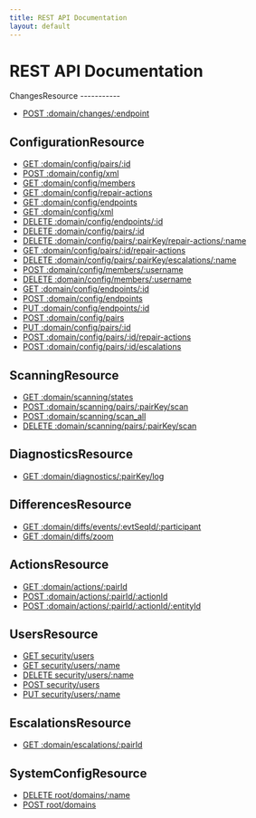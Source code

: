 ```yaml
---
title: REST API Documentation
layout: default
---
```


REST API Documentation
======================

<div id="collections" markdown="1">
ChangesResource
-----------

* [POST :domain/changes/:endpoint](p_domain/changes/post/p_endpoint)

ConfigurationResource
-----------

* [GET :domain/config/pairs/:id](p_domain/config/get/pairs/p_id)
* [POST :domain/config/xml](p_domain/config/post/xml)
* [GET :domain/config/members](p_domain/config/get/members)
* [GET :domain/config/repair-actions](p_domain/config/get/repair-actions)
* [GET :domain/config/endpoints](p_domain/config/get/endpoints)
* [GET :domain/config/xml](p_domain/config/get/xml)
* [DELETE :domain/config/endpoints/:id](p_domain/config/delete/endpoints/p_id)
* [DELETE :domain/config/pairs/:id](p_domain/config/delete/pairs/p_id)
* [DELETE :domain/config/pairs/:pairKey/repair-actions/:name](p_domain/config/delete/pairs/p_pairKey/repair-actions/p_name)
* [GET :domain/config/pairs/:id/repair-actions](p_domain/config/get/pairs/p_id/repair-actions)
* [DELETE :domain/config/pairs/:pairKey/escalations/:name](p_domain/config/delete/pairs/p_pairKey/escalations/p_name)
* [POST :domain/config/members/:username](p_domain/config/post/members/p_username)
* [DELETE :domain/config/members/:username](p_domain/config/delete/members/p_username)
* [GET :domain/config/endpoints/:id](p_domain/config/get/endpoints/p_id)
* [POST :domain/config/endpoints](p_domain/config/post/endpoints)
* [PUT :domain/config/endpoints/:id](p_domain/config/put/endpoints/p_id)
* [POST :domain/config/pairs](p_domain/config/post/pairs)
* [PUT :domain/config/pairs/:id](p_domain/config/put/pairs/p_id)
* [POST :domain/config/pairs/:id/repair-actions](p_domain/config/post/pairs/p_id/repair-actions)
* [POST :domain/config/pairs/:id/escalations](p_domain/config/post/pairs/p_id/escalations)

ScanningResource
-----------

* [GET :domain/scanning/states](p_domain/scanning/get/states)
* [POST :domain/scanning/pairs/:pairKey/scan](p_domain/scanning/post/pairs/p_pairKey/scan)
* [POST :domain/scanning/scan_all](p_domain/scanning/post/scan_all)
* [DELETE :domain/scanning/pairs/:pairKey/scan](p_domain/scanning/delete/pairs/p_pairKey/scan)

DiagnosticsResource
-----------

* [GET :domain/diagnostics/:pairKey/log](p_domain/diagnostics/get/p_pairKey/log)

DifferencesResource
-----------

* [GET :domain/diffs/events/:evtSeqId/:participant](p_domain/diffs/get/events/p_evtSeqId/p_participant)
* [GET :domain/diffs/zoom](p_domain/diffs/get/zoom)

ActionsResource
-----------

* [GET :domain/actions/:pairId](p_domain/actions/get/p_pairId)
* [POST :domain/actions/:pairId/:actionId](p_domain/actions/post/p_pairId/p_actionId)
* [POST :domain/actions/:pairId/:actionId/:entityId](p_domain/actions/post/p_pairId/p_actionId/p_entityId)

UsersResource
-----------

* [GET security/users](security/get/users)
* [GET security/users/:name](security/get/users/p_name)
* [DELETE security/users/:name](security/delete/users/p_name)
* [POST security/users](security/post/users)
* [PUT security/users/:name](security/put/users/p_name)

EscalationsResource
-----------

* [GET :domain/escalations/:pairId](p_domain/escalations/get/p_pairId)

SystemConfigResource
-----------

* [DELETE root/domains/:name](root/delete/p_domains/p_name)
* [POST root/domains](root/post/p_domains)


</div>